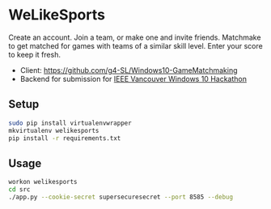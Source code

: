 # WeLikeSports

Create an account. Join a team, or make one and invite friends. Matchmake to get matched for games with teams of a similar skill level. Enter your score to keep it fresh.

* Client: https://github.com/g4-SL/Windows10-GameMatchmaking
* Backend for submission for [IEEE Vancouver Windows 10 Hackathon](http://sites.ieee.org/vancouver-cs/archives/357)

## Setup

```bash
sudo pip install virtualenvwrapper
mkvirtualenv welikesports
pip install -r requirements.txt
```

## Usage

```bash
workon welikesports
cd src
./app.py --cookie-secret supersecuresecret --port 8585 --debug
```
